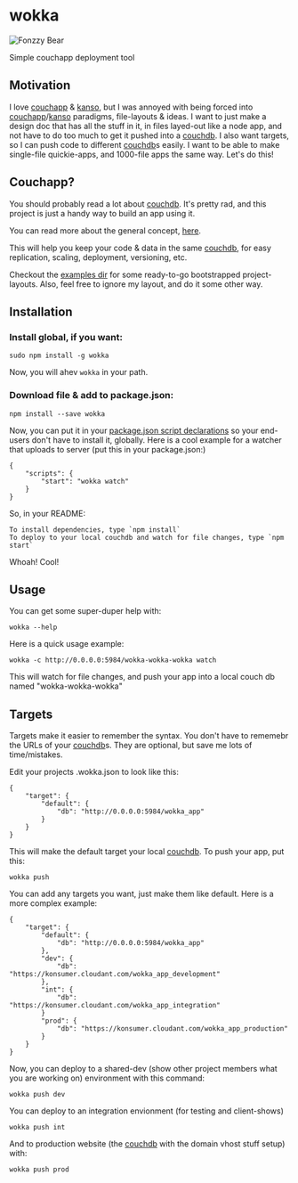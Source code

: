 # wokka

![Fonzzy Bear][fozzy]

Simple couchapp deployment tool

## Motivation

I love [couchapp][couchapp] & [kanso][kanso], but I was annoyed with being forced into [couchapp][couchapp]/[kanso][kanso] paradigms, file-layouts & ideas.  I want to just make a design doc that has all the stuff in it, in files layed-out like a node app, and not have to do too much to get it pushed into a [couchdb][couchdb]. I also want targets, so I can push code to different [couchdb][couchdb]s easily. I want to be able to make single-file quickie-apps, and 1000-file apps the same way. Let's do this!

## Couchapp?

You should probably read a lot about [couchdb][couchdb]. It's pretty rad, and this project is just a handy way to build an app using it.

You can read more about the general concept, [here](http://couchapp.org/).

This will help you keep your code & data in the same [couchdb][couchdb], for easy replication, scaling, deployment, versioning, etc.

Checkout the [examples dir][examples] for some ready-to-go bootstrapped project-layouts. Also, feel free to ignore my layout, and do it some other way.

## Installation

### Install global, if you want:
    sudo npm install -g wokka

Now, you will ahev `wokka` in your path.

### Download file & add to package.json:

    npm install --save wokka

Now, you can put it in your [package.json script declarations][script_ref] so your end-users don't have to install it, globally. Here is a cool example for a watcher that uploads to server (put this in your package.json:)


    {
        "scripts": {
            "start": "wokka watch"
        }
    }


So, in your README:

    To install dependencies, type `npm install`
    To deploy to your local couchdb and watch for file changes, type `npm start`

Whoah! Cool!


## Usage

You can get some super-duper help with:

    wokka --help

Here is a quick usage example:

    wokka -c http://0.0.0.0:5984/wokka-wokka-wokka watch

This will watch for file changes, and push your app into a local couch db named "wokka-wokka-wokka"


## Targets

Targets make it easier to remember the syntax. You don't have to rememebr the URLs of your [couchdb][couchdb]s. They are optional, but save me lots of time/mistakes.

Edit your projects .wokka.json to look like this:

    {
        "target": {
            "default": {
                "db": "http://0.0.0.0:5984/wokka_app"
            }
        }
    }

This will make the default target your local [couchdb][couchdb]. To push your app, put this:

    wokka push


You can add any targets you want, just make them like default. Here is a more complex example:

    {
        "target": {
            "default": {
                "db": "http://0.0.0.0:5984/wokka_app"
            },
            "dev": {
                "db": "https://konsumer.cloudant.com/wokka_app_development"
            },
            "int": {
                "db": "https://konsumer.cloudant.com/wokka_app_integration"
            }
            "prod": {
                "db": "https://konsumer.cloudant.com/wokka_app_production"
            }
        }
    }

Now, you can deploy to a shared-dev (show other project members what you are working on) environment with this command:

    wokka push dev

You can deploy to an integration envionment (for testing and client-shows)

    wokka push int

And to production website (the [couchdb][couchdb] with the domain vhost stuff setup) with:

    wokka push prod


[couchapp]: https://github.com/mikeal/node.couchapp.js
[kanso]: http://kan.so/
[couchapp]: http://kan.so/
[cloudant]: https://cloudant.com/
[script_ref]: https://npmjs.org/doc/scripts.html
[couchdb]: http://couchdb.apache.org/

[examples]: https://github.com/konsumer/wokka/blob/master/examples
[fozzy]: http://images2.wikia.nocookie.net/__cb20101016002719/muppet/images/9/98/Fozziehole.jpg "Ahh, a bear in his natural habitat - a Studebaker."
